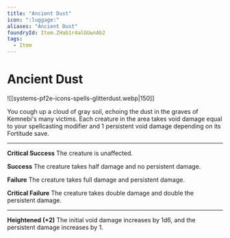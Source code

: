 ```yaml
---
title: "Ancient Dust"
icon: ":luggage:"
aliases: "Ancient Dust"
foundryId: Item.ZHab1r4alGUwnAb2
tags:
  - Item
---
```


# Ancient Dust
![[systems-pf2e-icons-spells-glitterdust.webp|150]]

You cough up a cloud of gray soil, echoing the dust in the graves of Kemnebi's many victims. Each creature in the area takes void damage equal to your spellcasting modifier and 1 persistent void damage depending on its Fortitude save.

* * *

**Critical Success** The creature is unaffected.

**Success** The creature takes half damage and no persistent damage.

**Failure** The creature takes full damage and persistent damage.

**Critical Failure** The creature takes double damage and double the persistent damage.

* * *

**Heightened (+2)** The initial void damage increases by 1d6, and the persistent damage increases by 1.
